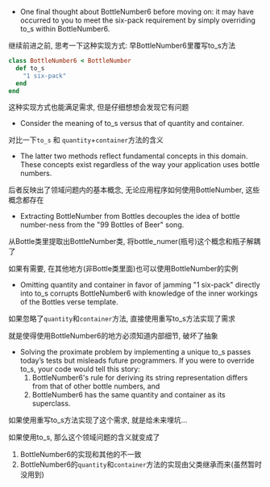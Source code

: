 + One final thought about BottleNumber6 before moving on: it may have occurred to you to meet the six-pack requirement by simply overriding to_s within BottleNumber6.

继续前进之前, 思考一下这种实现方式: 早BottleNumber6里覆写to_s方法

```ruby
class BottleNumber6 < BottleNumber
  def to_s
    "1 six-pack"
  end
end
```

这种实现方式也能满足需求, 但是仔细想想会发现它有问题

+ Consider the meaning of to_s versus that of quantity and container.

对比一下`to_s` 和 `quantity`+`container`方法的含义

+ The latter two methods reflect fundamental concepts in this domain. These concepts exist regardless of the way your application uses bottle numbers.

后者反映出了领域问题内的基本概念, 无论应用程序如何使用BottleNumber, 这些概念都存在

+ Extracting BottleNumber from Bottles decouples the idea of bottle number-ness from the "99 Bottles of Beer" song.

从Bottle类里提取出BottleNumber类, 将bottle_numer(瓶号)这个概念和瓶子解耦了

如果有需要, 在其他地方(非Bottle类里面)也可以使用BottleNumber的实例

+ Omitting quantity and container in favor of jamming "1 six-pack" directly into to_s corrupts BottleNumber6 with knowledge of the inner workings of the Bottles verse template.

如果忽略了`quantity`和`container`方法, 直接使用重写to_s方法实现了需求

就是使得使用BottleNumber6的地方必须知道内部细节, 破坏了抽象

+ Solving the proximate problem by implementing a unique to_s passes today’s tests but misleads future programmers. If you were to override to_s, your code would tell this story:
    1. BottleNumber6's rule for deriving its string representation differs from that of other bottle numbers, and
    2. BottleNumber6 has the same quantity and container as its superclass.

如果使用重写to_s方法实现了这个需求, 就是给未来埋坑...

如果使用to_s, 那么这个领域问题的含义就变成了
1. BottleNumber6的实现和其他的不一致
2. BottleNumber6的`quantity`和`container`方法的实现由父类继承而来(虽然暂时没用到)


